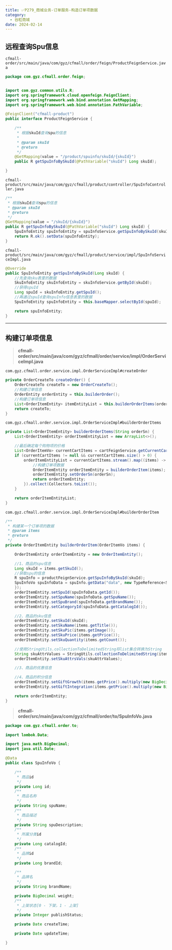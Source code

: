 ```yaml
---
title: ✅P279_商城业务-订单服务-构造订单项数据
category:
  - 谷粒商城
date: 2024-02-14
---
```


<!-- more -->

## 远程查询Spu信息

`cfmall-order/src/main/java/com/gyz/cfmall/order/feign/ProductFeignService.java`

```java
package com.gyz.cfmall.order.feign;


import com.gyz.common.utils.R;
import org.springframework.cloud.openfeign.FeignClient;
import org.springframework.web.bind.annotation.GetMapping;
import org.springframework.web.bind.annotation.PathVariable;

@FeignClient("cfmall-product")
public interface ProductFeignService {

    /**
     * 根据skuId查询spu的信息
     *
     * @param skuId
     * @return
     */
    @GetMapping(value = "/product/spuinfo/skuId/{skuId}")
    public R getSpuInfoBySkuId(@PathVariable("skuId") Long skuId);

}
```

`cfmall-product/src/main/java/com/gyz/cfmall/product/controller/SpuInfoController.java`

```java
/**
 * 根据skuId查询spu的信息
 * @param skuId
 * @return
 */
@GetMapping(value = "/skuId/{skuId}")
public R getSpuInfoBySkuId(@PathVariable("skuId") Long skuId) {
    SpuInfoEntity spuInfoEntity = spuInfoService.getSpuInfoBySkuId(skuId);
    return R.ok().setData(spuInfoEntity);
}
```

`cfmall-product/src/main/java/com/gyz/cfmall/product/service/impl/SpuInfoServiceImpl.java`

```java
@Override
public SpuInfoEntity getSpuInfoBySkuId(Long skuId) {
    //先查询sku表里的数据
    SkuInfoEntity skuInfoEntity = skuInfoService.getById(skuId);
    //获得spuId
    Long spuId = skuInfoEntity.getSpuId();
    //再通过spuId查询spuInfo信息表里的数据
    SpuInfoEntity spuInfoEntity = this.baseMapper.selectById(spuId);

    return spuInfoEntity;
}
```

---

## 构建订单项信息

> **cfmall-order/src/main/java/com/gyz/cfmall/order/service/impl/OrderServiceImpl.java**


`com.gyz.cfmall.order.service.impl.OrderServiceImpl#createOrder`

```java
private OrderCreateTo createOrder() {
    OrderCreateTo createTo = new OrderCreateTo();
    //构建订单信息
    OrderEntity orderEntity = this.builderOrder();
    //构建订单项信息
    List<OrderItemEntity> itemEntityList = this.builderOrderItems(orderEntity.getOrderSn());
    return createTo;
}
```

`com.gyz.cfmall.order.service.impl.OrderServiceImpl#builderOrderItems`

```java
private List<OrderItemEntity> builderOrderItems(String orderSn) {
    List<OrderItemEntity> orderItemEntityList = new ArrayList<>();

    //最后确定每个购物项的价格
    List<OrderItemVo> currentCartItems = cartFeignService.getCurrentCartItems();
    if (currentCartItems != null && currentCartItems.size() > 0) {
        orderItemEntityList = currentCartItems.stream().map((items) -> {
            //构建订单项数据
            OrderItemEntity orderItemEntity = builderOrderItem(items);
            orderItemEntity.setOrderSn(orderSn);
            return orderItemEntity;
        }).collect(Collectors.toList());
    }

    return orderItemEntityList;
}
```

`com.gyz.cfmall.order.service.impl.OrderServiceImpl#builderOrderItem`

```java
/**
 * 构建某一个订单项的数据
 * @param items
 * @return
 */
private OrderItemEntity builderOrderItem(OrderItemVo items) {

    OrderItemEntity orderItemEntity = new OrderItemEntity();

    //1、商品的spu信息
    Long skuId = items.getSkuId();
    //获取spu的信息
    R spuInfo = productFeignService.getSpuInfoBySkuId(skuId);
    SpuInfoVo spuInfoData = spuInfo.getData("data", new TypeReference<SpuInfoVo>() {
    });
    orderItemEntity.setSpuId(spuInfoData.getId());
    orderItemEntity.setSpuName(spuInfoData.getSpuName());
    orderItemEntity.setSpuBrand(spuInfoData.getBrandName());
    orderItemEntity.setCategoryId(spuInfoData.getCatalogId());

    //2、商品的sku信息
    orderItemEntity.setSkuId(skuId);
    orderItemEntity.setSkuName(items.getTitle());
    orderItemEntity.setSkuPic(items.getImage());
    orderItemEntity.setSkuPrice(items.getPrice());
    orderItemEntity.setSkuQuantity(items.getCount());

    //使用StringUtils.collectionToDelimitedString将list集合转换为String
    String skuAttrValues = StringUtils.collectionToDelimitedString(items.getSkuAttrValues(), ";");
    orderItemEntity.setSkuAttrsVals(skuAttrValues);

    //3、商品的优惠信息

    //4、商品的积分信息
    orderItemEntity.setGiftGrowth(items.getPrice().multiply(new BigDecimal(items.getCount())).intValue());
    orderItemEntity.setGiftIntegration(items.getPrice().multiply(new BigDecimal(items.getCount())).intValue());

    return orderItemEntity;
}
```

> **cfmall-order/src/main/java/com/gyz/cfmall/order/to/SpuInfoVo.java**


```java
package com.gyz.cfmall.order.to;

import lombok.Data;

import java.math.BigDecimal;
import java.util.Date;

@Data
public class SpuInfoVo {

    /**
     * 商品id
     */
    private Long id;
    /**
     * 商品名称
     */
    private String spuName;
    /**
     * 商品描述
     */
    private String spuDescription;
    /**
     * 所属分类id
     */
    private Long catalogId;
    /**
     * 品牌id
     */
    private Long brandId;

    /**
     * 品牌名
     */
    private String brandName;

    private BigDecimal weight;
    /**
     * 上架状态[0 - 下架，1 - 上架]
     */
    private Integer publishStatus;

    private Date createTime;

    private Date updateTime;

}
```
